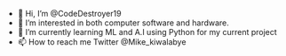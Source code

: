 - 👋 Hi, I’m @CodeDestroyer19
- 👀 I’m interested in both computer software and hardware.
- 🌱 I’m currently learning ML and A.I using Python for my current project
- 📫 How to reach me Twitter @Mike_kiwalabye

<!---
CodeDestroyer19/CodeDestroyer19 is a ✨ special ✨ repository because its `README.md` (this file) appears on your GitHub profile.
You can click the Preview link to take a look at your changes.
--->
